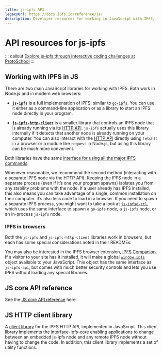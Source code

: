 ```yaml
---
title: js-ipfs API
legacyUrl: https://docs.ipfs.io/reference/js/
description: Developer resources for working in JavaScript with IPFS, the InterPlanetary File System.
---
```


# API resources for js-ipfs

::: callout
[Explore js-ipfs through interactive coding challenges at ProtoSchool](https://proto.school/tutorials?course=ipfs)
:::

## Working with IPFS in JS

There are two main JavaScript libraries for working with IPFS. Both work in Node.js and in modern web browsers:

- **[`js-ipfs`](https://github.com/ipfs/js-ipfs/tree/master/packages/ipfs)** is a full implementation of IPFS, similar to [`go-ipfs`](https://github.com/ipfs/go-ipfs). You can use it either as a command-line application or as a library to start an IPFS node directly in your program.

- **[`js-ipfs-http-client`](https://github.com/ipfs/js-ipfs/tree/master/packages/ipfs-http-client)** is a smaller library that controls an IPFS node that is already running via its [HTTP API](/reference/http/api/). `js-ipfs` actually uses this library internally if it detects that another node is already running on your computer. You can also interact with the [HTTP API](/reference/http/api/) directly using `fetch()` in a browser or a module like `request` in Node.js, but using this library can be much more convenient.

Both libraries have the same [interface for using all the major IPFS commands](https://github.com/ipfs/js-ipfs/tree/master/docs/core-api).

Whenever reasonable, we recommend the second method (interacting with a separate IPFS node via the HTTP API). Keeping the IPFS node in a separate process (even if it’s one your program spawns) isolates you from any stability problems with the node. If a user already has IPFS installed, this also means you can take advantage of a single, common installation on their computer. It’s also less code to load in a browser. If you need to spawn a separate IPFS process, you might want to take a look at [`js-ipfsd-ctl`](https://github.com/ipfs/js-ipfsd-ctl), which uses the same interface to spawn a `go-ipfs` node, a `js-ipfs` node, or an in-process `js-ipfs` node.

### IPFS in browsers

Both the `js-ipfs` and `js-ipfs-http-client` libraries work in browsers, but each has some special considerations noted in their READMEs.

You may also be interested in the IPFS browser extension, [IPFS Companion](https://github.com/ipfs-shipyard/ipfs-companion). If a visitor to your site has it installed, it will make a global [`window.ipfs`](https://github.com/ipfs-shipyard/ipfs-companion/blob/master/docs/window.ipfs.md) object available to your JavaScript. This object has the same interface as `js-ipfs-api`, but comes with much better security controls and lets you use IPFS without loading any special libraries.

## JS core API reference

See the [JS core API reference](https://github.com/ipfs/js-ipfs/tree/master/docs/core-api) here.

## JS HTTP client library

A [client library](https://github.com/ipfs/js-ipfs/tree/master/packages/ipfs-http-client) for the IPFS HTTP API, implemented in JavaScript. This client library implements the interface-ipfs-core enabling applications to change between an embedded js-ipfs node and any remote IPFS node without having to change the code. In addition, this client library implements a set of utility functions.
